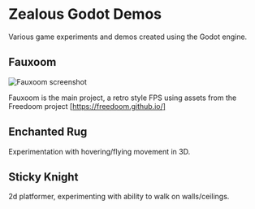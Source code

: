# Zealous Godot Demos

Various game experiments and demos created using the Godot engine.

## Fauxoom

![Fauxoom screenshot](https://i.imgur.com/xiM95Vn.jpg)

Fauxoom is the main project, a retro style FPS using assets from the Freedoom project
[https://freedoom.github.io/]

## Enchanted Rug

Experimentation with hovering/flying movement in 3D.

## Sticky Knight

2d platformer, experimenting with ability to walk on walls/ceilings.

